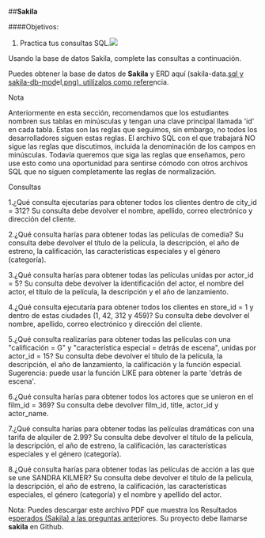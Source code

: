 ##**Sakila**

####Objetivos:

1. Practica tus consultas SQL.![](Aspose.Words.bdedc558-c50f-475c-99ac-6c0ab3f4e3c6.001.png)

Usando la base de datos Sakila, complete las consultas a continuación.

Puedes obtener la base de datos de **Sakila** y ERD aquí (sakila-data.[sql y sakila-db-mod](https://s3.amazonaws.com/General_V88/boomyeah2015/codingdojo/curriculum/content/chapter/sakila-data.sql)el[.png), utilízalos como refere](https://s3.amazonaws.com/General_V88/boomyeah/company_209/chapter_3569/handouts/chapter3569_5431_sakila-db-model.png)ncia.

Nota

Anteriormente en esta sección, recomendamos que los estudiantes nombren sus tablas en minúsculas y tengan una clave principal llamada 'id' en cada tabla. Estas son las reglas que seguimos, sin embargo, no todos los desarrolladores siguen estas reglas. El archivo SQL con el que trabajará NO sigue las reglas que discutimos, incluida la denominación de los campos en minúsculas. Todavía queremos que siga las reglas que enseñamos, pero use esto como una oportunidad para sentirse cómodo con otros archivos SQL que no siguen completamente las reglas de normalización.

Consultas

1.¿Qué consulta ejecutarías para obtener todos los clientes dentro de city\_id = 312? Su consulta debe devolver el nombre, apellido, correo electrónico y dirección del cliente.

2.¿Qué consulta harías para obtener todas las películas de comedia? Su consulta debe devolver el título de la película, la descripción, el año de estreno, la calificación, las características especiales y el género (categoría).

3.¿Qué consulta harías para obtener todas las películas unidas por actor\_id = 5? Su consulta debe devolver la identificación del actor, el nombre del actor, el título de la película, la descripción y el año de lanzamiento.

4.¿Qué consulta ejecutaría para obtener todos los clientes en store\_id = 1 y dentro de estas ciudades (1, 42, 312 y 459)? Su consulta debe devolver el nombre, apellido, correo electrónico y dirección del cliente.

5.¿Qué consulta realizarías para obtener todas las películas con una "calificación = G" y "característica especial = detrás de escena", unidas por actor\_id = 15? Su consulta debe devolver el título de la película, la descripción, el año de lanzamiento, la calificación y la función especial. Sugerencia: puede usar la función LIKE para obtener la parte 'detrás de escena'.

6.¿Qué consulta harías para obtener todos los actores que se unieron en el film\_id = 369? Su consulta debe devolver film\_id, title, actor\_id y actor\_name.

7.¿Qué consulta harías para obtener todas las películas dramáticas con una tarifa de alquiler de 2.99? Su consulta debe devolver el título de la película, la descripción, el año de estreno, la calificación, las características especiales y el género (categoría).

8.¿Qué consulta harías para obtener todas las películas de acción a las que se une SANDRA KILMER? Su consulta debe devolver el título de la película, la descripción, el año de estreno, la calificación, las características especiales, el género (categoría) y el nombre y apellido del actor.

Nota: Puedes descargar este archivo PDF que muestra los Resultados e[sperados (Sakila) a las preguntas anter](https://s3.amazonaws.com/General_V88/boomyeah/company_209/chapter_3569/handouts/chapter3569_5439_MySQL-Intermediate-Sakila-Expected-Result.pdf)iores. Su proyecto debe llamarse **sakila** en Github.
